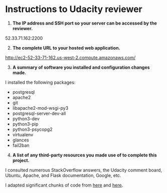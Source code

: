 # Instructions to Udacity reviewer

1. **The IP address and SSH port so your server can be accessed by the reviewer.**

52.33.71.162:2200

2. **The complete URL to your hosted web application.**

http://ec2-52-33-71-162.us-west-2.compute.amazonaws.com/

3. **A summary of software you installed and configuration changes made.**

I installed the following packages:

* postgresql 
* apache2 
* git
* libapache2-mod-wsgi-py3 
* postgresql-server-dev-all
* python3-dev 
* python3-pip 
* python3-psycopg2
* virtualenv
* glances
* fail2ban

4. **A list of any third-party resources you made use of to complete this project.**

I consulted numerous StackOverflow answers, the Udacity comment board, Ubuntu, Apache, and Flask documentation, Google, etc. 

I adapted significant chunks of code from [here](https://goo.gl/r9yH4T) and [here](http://goo.gl/UJFhQO). 
